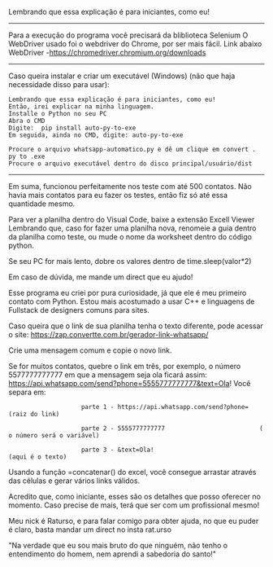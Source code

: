  Lembrando que essa explicação é para iniciantes, como eu!
 _______________________________________________________________________________________________
 Para a execução do programa você precisará da bliblioteca Selenium
O WebDriver usado foi o webdriver do Chrome, por ser mais fácil. Link abaixo
      WebDriver        -https://chromedriver.chromium.org/downloads

_________________________________________________________________________________________________
Caso queira instalar e criar um executável (Windows) (não que haja necessidade disso para usar):

    Lembrando que essa explicação é para iniciantes, como eu!
    Então, irei explicar na minha linguagem.
    Installe o Python no seu PC
    Abra o CMD
    Digite:  pip install auto-py-to-exe
    Em seguida, ainda no CMD, digite: auto-py-to-exe

    Procure o arquivo whatsapp-automatico.py e dê um clique em convert . py to .exe
    Procure o arquivo executável dentro do disco principal/usuário/dist 

_________________________________________________________________________________________________________________________________________________


Em suma, funcionou perfeitamente nos teste com até 500 contatos. Não havia mais contatos para eu fazer os testes, então fiz só até essa quantidade mesmo.

Para ver a planilha dentro do Visual Code, baixe a extensão Excell Viewer
Lembrando que, caso for fazer uma planilha nova, renomeie a guia dentro da planilha como teste, ou mude o nome da worksheet dentro do código python.

Se seu PC for mais lento, dobre os valores dentro de time.sleep(valor*2)

Em caso de dúvida, me mande um direct que eu ajudo!

Esse programa eu criei por pura curiosidade, já que ele é meu primeiro contato com Python. Estou mais acostumado a usar C++ e linguagens de Fullstack de designers comuns para sites.



Caso queira que o link de sua planilha tenha o texto diferente, pode acessar o site: 
    https://zap.convertte.com.br/gerador-link-whatsapp/

Crie uma mensagem comum e copie o novo link.


Se for muitos contatos, quebre o link em três, por exemplo, o número 5577777777777 em que a mensagem seja ola ficará assim: https://api.whatsapp.com/send?phone=5555777777777&text=Ola!
Você separa em:

                        parte 1 - https://api.whatsapp.com/send?phone=      (raiz do link)

                        parte 2 - 5555777777777                          ( o número será o variável)

                        parte 3 - &text=Ola!                           (aqui é o texto)


Usando a função =concatenar() do excel, você consegue arrastar através das células e gerar vários links válidos.

Acredito que, como iniciante, esses são os detalhes que posso oferecer no momento. Caso precise de mais, terá que ser com um profissional mesmo!

Meu nick é Raturso, e para falar comigo para obter ajuda, no que eu puder é claro, basta mandar um direct no insta rat.urso

"Na verdade que eu sou mais bruto do que ninguém, não tenho o entendimento do homem, nem aprendi a sabedoria do santo!"

